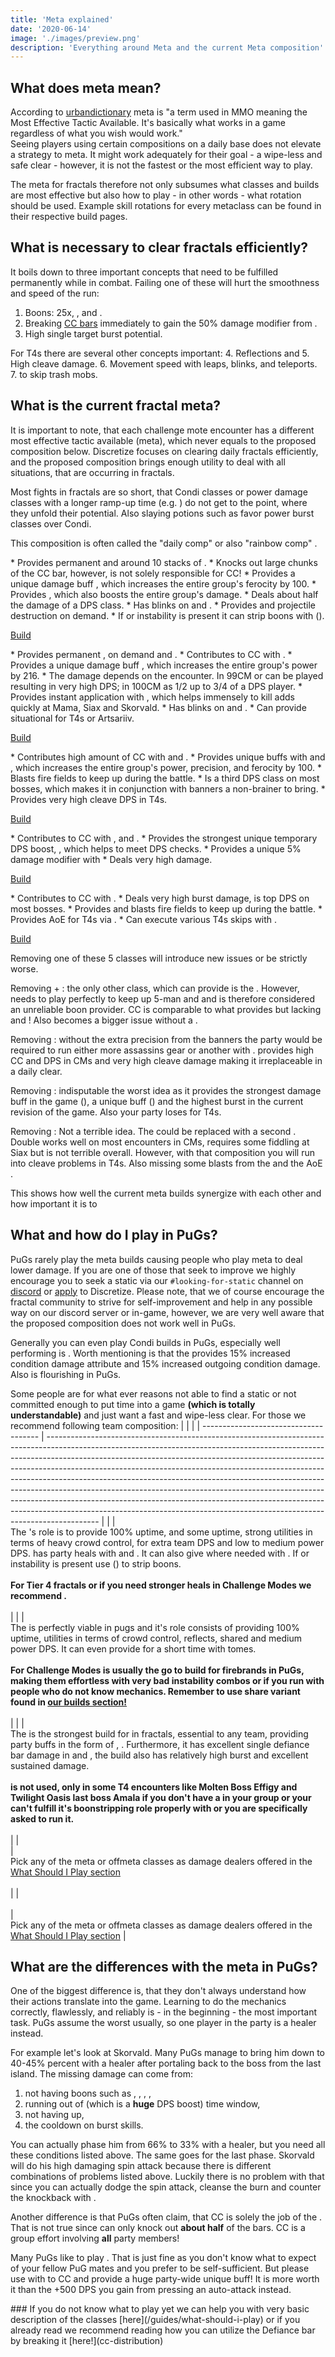 ```yaml
---
title: 'Meta explained'
date: '2020-06-14'
image: './images/preview.png'
description: 'Everything around Meta and the current Meta composition'
---
```


## What does meta mean? 
According to [urbandictionary](https://www.urbandictionary.com/define.php?term=meta) meta is "a term used in MMO meaning the Most Effective Tactic Available. It's basically what works in a game regardless of what you wish would work."  
Seeing players using certain compositions on a daily base does not elevate a strategy to meta. It might work adequately for their goal - a wipe-less and safe clear - however, it is not the fastest or the most efficient way to play. 

The meta for fractals therefore not only subsumes what classes and builds are most effective but also how to play - in other words - what rotation should be used. Example skill rotations for every metaclass can be found in their respective build pages. 

## What is necessary to clear fractals efficiently?
It boils down to three important concepts that need to be fulfilled permanently while in combat. Failing one of these will hurt the smoothness and speed of the run:
1. Boons: 25x<Boon name="might"/>, <Boon name="fury"/>, <Boon name="quickness"/> and <Boon name="alacrity"/>.
2. Breaking [CC bars](guides/cc-distribution) immediately to gain the 50% damage modifier from <Effect name="exposed"/>.
3. High single target burst potential.

For T4s there are several other concepts important:
4. Reflections and <Boon name="stability"/>
5. High cleave damage. 
6. Movement speed with leaps, blinks, and teleports. 
7. <Effect name="Stealth"/> to skip trash mobs. 

## What is the current fractal meta?

It is important to note, that each challenge mote encounter has a different most effective tactic available (meta), which never equals to the proposed composition below. Discretize focuses on clearing daily fractals efficiently, and the proposed composition brings enough utility to deal with all situations, that are occurring in fractals. 

Most fights in fractals are so short, that Condi classes or power damage classes with a longer ramp-up time (e.g. <Specialization name="chronomancer"/>) do not get to the point, where they unfold their potential. Also slaying potions such as <Item name="powerfulpotionofslayingscarletsarmies"/> favor power burst classes over Condi. 

This composition is often called the "daily comp" or also "rainbow comp" <Specialization name="weaver" disableText/><Specialization name="Soulbeast" disableText/><Specialization name="Firebrand" disableText/><Specialization name="Renegade" disableText/><Specialization name="Berserker" disableText/>
.

<Tabs>
<Tab specialization="Renegade">
* Provides permanent <Boon name="Alacrity"/> and around 10 stacks of <Boon name="might"/>.
* Knocks out large chunks of the CC bar, however, is not solely responsible for CC! 
* Provides a unique damage buff <Trait name="assassinspresence"/>, which increases the entire group's ferocity by 100. 
* Provides <Skill name="soulcleavessummit"/>, which also boosts the entire group's damage. 
* Deals about half the damage of a DPS class. 
* Has blinks on <Skill name="phasetraversal"/> and <Skill name="deathstrike"/>.
* Provides <Boon name="Stability"/> and projectile destruction on demand.
* If <Instability name="No Pain, No Gain"/> or <Instability name="Vengeance"/> instability is present it can strip boons with <Skill name="Banish Enchantment"/> (<Skill name="Legendary Demon stance"/>).

[Build](builds/revenant/hybrid-renegade)
</Tab>

<Tab specialization="firebrand">
* Provides permanent <Boon name="Quickness"/>, on demand <Boon name="Aegis"/> and <Boon name="Resistance"/>.
* Contributes to CC with <Skill name="banesignet"/>.
* Provides a unique damage buff <Skill name="banesignet"/>, which increases the entire group's power by 216. 
* The damage depends on the encounter. In 99CM <Specialization name="Guardian"/> or <Specialization name="dragonhunter"/> can be played resulting in very high DPS; in 100CM as <Specialization name="Firebrand"/> 1/2 up to 3/4 of a DPS player. 
* Provides instant <Condition name="vulnerability"/> application with <Skill name="swordsofjustice"/>, which helps immensely to kill adds quickly at Mama, Siax and Skorvald.
* Has blinks on <Skill name="symbol of blades"/> <Skill name="judges intervention"/> and <Skill name="mercifulintervention"/>.
* Can provide situational <Boon name="stability"/> for T4s or Artsariiv.

[Build](builds/guardian/hybrid-firebrand)
</Tab>

<Tab specialization="Berserker">
* Contributes high amount of CC with <Skill name="Headbutt"/> and <Skill name="Tremor"/>.
* Provides unique buffs with <Skill name="bannerofdiscipline"/> and <Skill name="bannerofstrength"/>, which increases the entire group's power, precision, and ferocity by 100. 
* Blasts fire fields to keep up <Boon name="might"/> during the battle. 
* Is a third DPS class on most bosses, which makes it in conjunction with banners a non-brainer to bring. 
* Provides very high cleave DPS in T4s. 

[Build](builds/warrior/banner-berserker)
</Tab>

<Tab specialization="Soulbeast">
* Contributes to CC with <Skill id="45743"/>, <Skill name="pointblankshot"/> and <Skill name="pathofscars"/>.
* Provides the strongest unique temporary DPS boost, <Skill name="onewolfpack"/>, which helps to meet DPS checks. 
* Provides a unique 5% damage modifier with <Skill name="frost spirit"/>
* Deals very high damage. 

[Build](builds/ranger/power-soulbeast)
</Tab>

<Tab specialization="weaver">
* Contributes to CC with <Skill name="updraft"/>.
* Deals very high burst damage, is top DPS on most bosses. 
* Provides and blasts fire fields to keep up <Boon name="might"/> during the battle. 
* Provides AoE <Condition name="blind"/> for T4s via <Skill name="Glyph of storms"/>.
* Can execute various T4s skips with <Skill name="lightningflash"/>.

[Build](builds/ranger/power-soulbeast)
</Tab>
</Tabs>

Removing one of these 5 classes will introduce new issues or be strictly worse. 

Removing <Specialization name="Firebrand"/> + <Specialization name="Renegade"/>: the only other class, which can provide <Boon name="Alacrity"/> is the <Specialization name="Chronomancer"/>. However, <Specialization name="Chronomancer"/> needs to play perfectly to keep up 5-man <Boon name="Quickness"/> and <Boon name="alacrity"/> and is therefore considered an unreliable boon provider. CC is comparable to what <Specialization name="Renegade"/> provides but lacking <Skill name="bane signet"/> and <Trait name="assassinspresence"/>! Also <Boon name="Might"/> becomes a bigger issue without a <Specialization name="renegade"/>.

Removing <Specialization name="berserker"/>: without the extra precision from the banners the party would be required to run either more assassins gear or another <Specialization name="soulbeast"/> with <Trait name="spotter"/>. <Specialization name="berserker"/> provides high CC and DPS in CMs and very high cleave damage making it irreplaceable in a daily clear. 

Removing <Specialization name="Soulbeast"/>: indisputable the worst idea as it provides the strongest damage buff in the game (<Skill name="onewolfpack"/>), a unique buff (<Skill name="frost spirit"/>) and the highest burst in the current revision of the game. Also your party loses <Effect name="stealth"/> for T4s. 

Removing <Specialization name="weaver"/>: Not a terrible idea. The <Specialization name="weaver"/> could be replaced with a second <Specialization name="soulbeast"/>. Double <Specialization name="soulbeast"/> works well on most encounters in CMs, requires some fiddling at Siax but is not terrible overall. However, with that composition you will run into cleave problems in T4s. Also missing some blasts from the <Specialization name="weaver"/> and the AoE <Condition name="blind"/>.

This shows how well the current meta builds synergize with each other and how important it is to 

## What and how do I play in PuGs?

PuGs rarely play the meta builds causing people who play meta to deal lower damage. If you are one of those that seek to improve we highly encourage you to seek a static via our `#looking-for-static` channel on [discord](https://discordapp.com/invite/kaDXhb) or [apply](apply) to Discretize. Please note, that we of course encourage the fractal community to strive for self-improvement and help in any possible way on our discord server or in-game, however, we are very well aware that the proposed composition does not work well in PuGs.

Generally you can even play Condi builds in PuGs, especially well performing is <Specialization name="firebrand" text="Condi Firebrand"/>. Worth mentioning is that the <Item id="79722"/> provides 15% increased condition damage attribute and 15% increased outgoing condition damage. Also <Specialization name="Chronomancer" text="Power Chronomancer"/> is flourishing in PuGs.

Some people are for what ever reasons not able to find a static or not committed enough to put time into a game **(which is totally understandable)** and just want a fast and wipe-less clear. For those we recommend following team composition: 
| | |
| ------------------------------------- | ------------------------------------------------------------------------------------------------------------------------------------------------------------------------------------------------------------------------------------------------------------------------------------------------------------------------------------------------------------------------------------------------------------------------------------------------------------------------------------------------------------------------------------------------------------------------------------------------------------------------------------------------------------- |
| <Specialization name="renegade"/> | <br/>The <Specialization name="renegade"/>'s role is to provide 100% <Boon name="alacrity"/> uptime, and some <Boon name="might"/> uptime, strong utilities in terms of heavy crowd control, <Skill name="Soulcleaves Summit"/> for extra team DPS and low to medium power DPS. <Specialization name="renegade"/> has party heals with <Skill name="Soulcleaves Summit"/> and <Skill name="Breakrazors Bastion"/>. It can also give <Boon name="stability"/> where needed with <Skill name="Legendary Dwarf Stance"/>. If <Instability name="No Pain, No Gain"/> or <Instability name="Vengeance"/> instability is present use <Skill name="Banish Enchantment"/> (<Skill name="Legendary Demon stance"/>) to strip boons.<br/><br/>**For Tier 4 fractals or if you need stronger heals in Challenge Modes we recommend <Specialization text="Heal Renegade" name="renegade"/>.**<br/><br/> |
| <Specialization name="firebrand" text="Firebrand"/> | <br/>The <Specialization text="Firebrand" name="firebrand"/> is perfectly viable in pugs and it's role consists of providing 100% <Boon name="quickness"/> uptime, utilities in terms of crowd control, reflects, shared <Boon name="aegis"/> and medium power DPS. It can even provide <Boon name="resistance"/> for a short time with tomes.<br/><br/>**For Challenge Modes <Specialization text="Heal Firebrand" name="firebrand"/> is usually the go to build for firebrands in PuGs, making them effortless with very bad instability combos or if you run with people who do not know mechanics. Remember to use <Skill name="Bane Signet"/> share variant found in [our builds section!](/builds/guardian/heal-firebrand)**<br/><br/>  |
| <Specialization name="berserker" text="Banner Berserker"/> | <br/>The <Specialization text="Banner Berserker" name="berserker"/> is the strongest build for <Specialization name="warrior"/> in fractals, essential to any team, providing party buffs in the form of <Skill id="14405" profession="warrior"/>, <Skill id="14407" profession="warrior"/>. Furthermore, it has excellent single defiance bar damage in <Skill name="Tremor"/> and <Skill name="Headbutt"/>, the build also has relatively high burst and excellent sustained damage.<br/><br/>**<Specialization name="spellbreaker"/> is not used, only in some T4 encounters like Molten Boss Effigy and Twilight Oasis last boss Amala if you don't have a <Specialization name="Reaper" text="Power Reaper"/> in your group or your <Specialization name="renegade"/> can't fulfill it's boonstripping role properly with <Skill name="Legendary Demon stance" disableText/> or you are specifically asked to run it.**<br/><br/>  |
| <Specialization name="weaver" disableText/><Specialization name="Soulbeast" disableText/><Specialization name="Holosmith" disableText/><br/><Specialization name="firebrand" disableText/><Specialization name="Reaper" disableText/><Specialization name="Dragonhunter" disableText/>  | <br/>Pick any of the meta or offmeta classes as damage dealers offered in the [What Should I Play section](/guides/what-should-i-play)<br/><br/> |
| <br/><Specialization name="weaver" disableText/><Specialization name="Soulbeast" disableText/><Specialization name="Holosmith" disableText/><br/><Specialization name="firebrand" disableText/><Specialization name="Reaper" disableText/><Specialization name="Dragonhunter" disableText/>  | <br/>Pick any of the meta or offmeta classes as damage dealers offered in the [What Should I Play section](/guides/what-should-i-play) |


## What are the differences with the meta in PuGs?
One of the biggest difference is, that they don't always understand how their actions translate into the game. Learning to do the mechanics correctly, flawlessly, and reliably is - in the beginning - the most important task. PuGs assume the worst usually, so one player in the party is a healer instead. 

For example let's look at Skorvald. Many PuGs manage to bring him down to 40-45% percent with a healer after portaling back to the boss from the last island. The missing damage can come from:

1. not having boons such as <Boon name="Might"/>, <Boon name="Fury"/>, <Boon name="Quickness"/>, <Boon name="Alacrity"/>,
2. running out of <Effect name="Exposed"/> (which is a **huge** DPS boost) time window,
3. not having <Skill name="Soulcleaves Summit"/> up,
4. the cooldown on burst skills. 

You can actually phase him from 66% to 33% with a healer, but you need all these conditions listed above. The same goes for the last phase. Skorvald will do his high damaging spin attack because there is different combinations of problems listed above. Luckily there is no problem with that since you can actually dodge the spin attack, cleanse the burn and counter the knockback with <Boon name="Stability"/>. 

Another difference is that PuGs often claim, that CC is solely the job of the <Specialization name="Renegade"/>. That is not true since <Specialization name="Renegade"/> can only knock out **about half** of the bars. CC is a group effort involving **all** party members!

Many PuGs like to play <Specialization name="Dragonhunter"/>. That is just fine as you don't know what to expect of your fellow PuG mates and you prefer to be self-sufficient. But please use <Skill name="bane signet"/> with <Trait name="perfectinscriptions"/> to CC and provide a huge party-wide unique buff! It is more worth it than the +500 DPS you gain from pressing an auto-attack instead. 

<Divider text="What now?"/>
### If you do not know what to play yet we can help you with very basic description of the classes [here](/guides/what-should-i-play) or if you already read we recommend reading how you can utilize the Defiance bar by breaking it [here!](cc-distribution)
